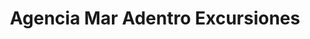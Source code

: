 ---
title: "Agencia Mar Adentro Excursiones"
url: /la-punta/agencia-mar-adentro-excursiones/
shop: agencia de viajes
---